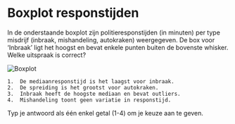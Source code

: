 # Boxplot responstijden

In de onderstaande boxplot zijn politieresponstijden (in minuten) per type misdrijf (inbraak, mishandeling, autokraken) weergegeven. De box voor ‘Inbraak’ ligt het hoogst en bevat enkele punten buiten de bovenste whisker. Welke uitspraak is correct?

![Boxplot](q14_boxplot_responstijd.png)

    1.	De mediaanresponstijd is het laagst voor inbraak.
    2.	De spreiding is het grootst voor autokraken.
    3.	Inbraak heeft de hoogste mediaan en bevat outliers.
    4.	Mishandeling toont geen variatie in responstijd.


Typ je antwoord als één enkel getal (1-4) om je keuze aan te geven.